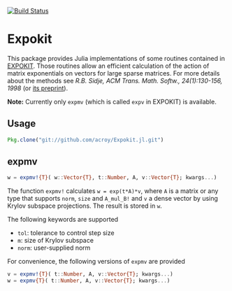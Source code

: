 [![Build Status](https://travis-ci.org/acroy/Expokit.jl.png)](https://travis-ci.org/acroy/Expokit.jl)

# Expokit

This package provides Julia implementations of some routines contained
in [EXPOKIT](http://www.maths.uq.edu.au/expokit). Those routines allow
an efficient calculation of the action of matrix exponentials on vectors
for large sparse matrices. For more details about the methods see
*R.B. Sidje, ACM Trans. Math. Softw., 24(1):130-156, 1998*
(or [its preprint](http://www.expokit.org/paper.pdf)).

**Note:** Currently only `expmv` (which is called `expv` in EXPOKIT) is available.

## Usage
```julia
Pkg.clone("git://github.com/acroy/Expokit.jl.git")
```

## expmv

```julia
w = expmv!{T}( w::Vector{T}, t::Number, A, v::Vector{T}; kwargs...)
```
The function `expmv!` calculates `w = exp(t*A)*v`, where `A` is a
matrix or any type that supports `norm`, `size` and `A_mul_B!` and `v` a dense vector by using Krylov subspace projections. The result is
stored in `w`.

The following keywords are supported
- `tol`: tolerance to control step size
- `m`: size of Krylov subspace
- `norm`: user-supplied norm

For convenience, the following versions of `expmv` are provided
```julia
v = expmv!{T}( t::Number, A, v::Vector{T}; kwargs...)
w = expmv{T}( t::Number, A, v::Vector{T}; kwargs...)
```
